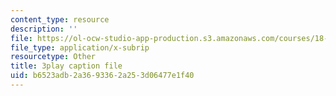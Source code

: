 ```yaml
---
content_type: resource
description: ''
file: https://ol-ocw-studio-app-production.s3.amazonaws.com/courses/18-03sc-differential-equations-fall-2011/b6523adb2a3693362a253d06477e1f40_YQ7HEE8-OfA.srt
file_type: application/x-subrip
resourcetype: Other
title: 3play caption file
uid: b6523adb-2a36-9336-2a25-3d06477e1f40
---
```

